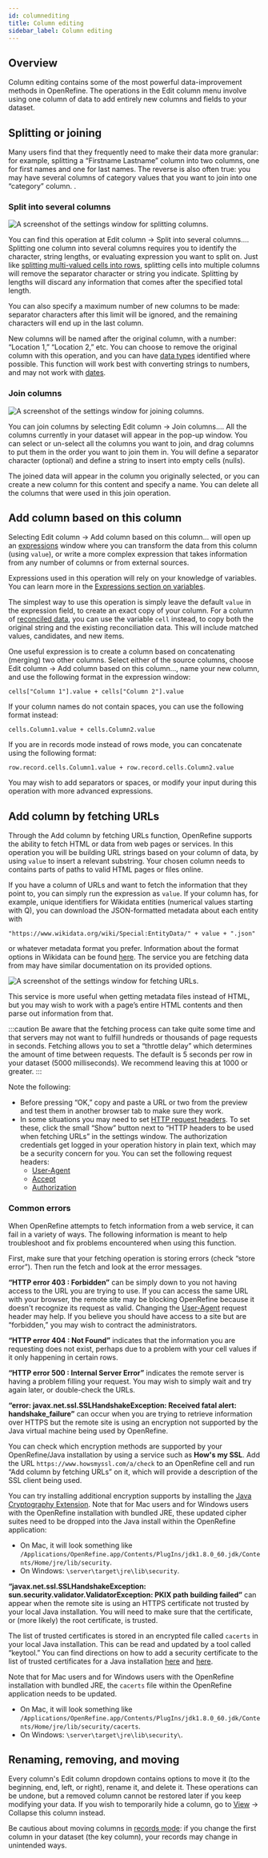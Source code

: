 ```yaml
---
id: columnediting
title: Column editing
sidebar_label: Column editing
---
```


## Overview

Column editing contains some of the most powerful data-improvement methods in OpenRefine. The operations in the <span class="menuItems">Edit column</span> menu involve using one column of data to add entirely new columns and fields to your dataset.

## Splitting or joining

Many users find that they frequently need to make their data more granular: for example, splitting a “Firstname Lastname” column into two columns, one for first names and one for last names. The reverse is also often true: you may have several columns of category values that you want to join into one “category” column. .
### Split into several columns

![A screenshot of the settings window for splitting columns.](/img/columnsplit.png)

You can find this operation at <span class="menuItems">Edit column</span> → <span class="menuItems">Split into several columns...</span>. Splitting one column into several columns requires you to identify the character, string lengths, or evaluating expression you want to split on. Just like [splitting multi-valued cells into rows](cellediting#split-multi-valued-cells), splitting cells into multiple columns will remove the separator character or string you indicate. Splitting by lengths will discard any information that comes after the specified total length.

You can also specify a maximum number of new columns to be made: separator characters after this limit will be ignored, and the remaining characters will end up in the last column.

New columns will be named after the original column, with a number: “Location 1,” “Location 2,” etc. You can choose to remove the original column with this operation, and you can have [data types](exploring#data-types) identified where possible. This function will work best with converting strings to numbers, and may not work with [dates](exploring#dates).

### Join columns

![A screenshot of the settings window for joining columns.](/img/columnjoin.png)

You can join columns by selecting <span class="menuItems">Edit column</span> → <span class="menuItems">Join columns...</span>. All the columns currently in your dataset will appear in the pop-up window. You can select or un-select all the columns you want to join, and drag columns to put them in the order you want to join them in. You will define a separator character (optional) and define a string to insert into empty cells (nulls).

The joined data will appear in the column you originally selected, or you can create a new column for this content and specify a name. You can delete all the columns that were used in this join operation.

## Add column based on this column

Selecting <span class="menuItems">Edit column</span> → <span class="menuItems">Add column based on this column...</span> will open up an [expressions](expressions) window where you can transform the data from this column (using `value`), or write a more complex expression that takes information from any number of columns or from external sources.

Expressions used in this operation will rely on your knowledge of variables. You can learn more in the [Expressions section on variables](expressions#variables).

The simplest way to use this operation is simply leave the default `value` in the expression field, to create an exact copy of your column. For a column of [reconciled data](reconciling), you can use the variable `cell` instead, to copy both the original string and the existing reconciliation data. This will include matched values, candidates, and new items.

One useful expression is to create a column based on concatenating (merging) two other columns. Select either of the source columns, choose <span class="menuItems">Edit column</span> → <span class="menuItems">Add column based on this column...</span>, name your new column, and use the following format in the expression window:

```
cells["Column 1"].value + cells["Column 2"].value
```

If your column names do not contain spaces, you can use the following format instead:

```
cells.Column1.value + cells.Column2.value
```

If you are in records mode instead of rows mode, you can concatenate using the following format:

```
row.record.cells.Column1.value + row.record.cells.Column2.value
```

You may wish to add separators or spaces, or modify your input during this operation with more advanced expressions.

## Add column by fetching URLs

Through the <span class="menuItems">Add column by fetching URLs</span> function, OpenRefine supports the ability to fetch HTML or data from web pages or services. In this operation you will be building URL strings based on your column of data, by using `value` to insert a relevant substring. Your chosen column needs to contains parts of paths to valid HTML pages or files online.

If you have a column of URLs and want to fetch the information that they point to, you can simply run the expression as `value`. If your column has, for example, unique identifiers for Wikidata entities (numerical values starting with Q), you can download the JSON-formatted metadata about each entity with

```
"https://www.wikidata.org/wiki/Special:EntityData/" + value + ".json"
```

or whatever metadata format you prefer. Information about the format options in Wikidata can be found [here](https://www.wikidata.org/wiki/Wikidata:Data_access). The service you are fetching data from may have similar documentation on its provided options.

![A screenshot of the settings window for fetching URLs.](/img/fetchingURLs.png)

This service is more useful when getting metadata files instead of HTML, but you may wish to work with a page’s entire HTML contents and then parse out information from that.

:::caution Be aware that the fetching process can take quite some time and that servers may not want to fulfill hundreds or thousands of page requests in seconds. Fetching allows you to set a “throttle delay” which determines the amount of time between requests. The default is 5 seconds per row in your dataset (5000 milliseconds). We recommend leaving this at 1000 or greater. :::

Note the following:
* Before pressing “OK,” copy and paste a URL or two from the preview and test them in another browser tab to make sure they work.
* In some situations you may need to set [HTTP request headers](https://developer.mozilla.org/en-US/docs/Web/HTTP/Headers). To set these, click the small “Show” button next to “HTTP headers to be used when fetching URLs” in the settings window. The authorization credentials get logged in your operation history in plain text, which may be a security concern for you. You can set the following request headers:
  * [User-Agent](https://developer.mozilla.org/en-US/docs/Web/HTTP/Headers/User-Agent)
  * [Accept](https://developer.mozilla.org/en-US/docs/Web/HTTP/Headers/Accept)
  * [Authorization](https://developer.mozilla.org/en-US/docs/Web/HTTP/Headers/Authorization)

### Common errors

When OpenRefine attempts to fetch information from a web service, it can fail in a variety of ways. The following information is meant to help troubleshoot and fix problems encountered when using this function.

First, make sure that your fetching operation is storing errors (check “store error”). Then run the fetch and look at the error messages.

**“HTTP error 403 : Forbidden”** can be simply down to you not having access to the URL you are trying to use. If you can access the same URL with your browser, the remote site may be blocking OpenRefine because it doesn't recognize its request as valid. Changing the [User-Agent](https://developer.mozilla.org/en-US/docs/Web/HTTP/Headers/User-Agent) request header may help. If you believe you should have access to a site but are “forbidden,” you may wish to contract the administrators.

**“HTTP error 404 : Not Found”** indicates that the information you are requesting does not exist, perhaps due to a problem with your cell values if it only happening in certain rows.

**“HTTP error 500 : Internal Server Error”** indicates the remote server is having a problem filling your request. You may wish to simply wait and try again later, or double-check the URLs.

**“error: javax.net.ssl.SSLHandshakeException: Received fatal alert: handshake_failure”** can occur when you are trying to retrieve information over HTTPS but the remote site is using an encryption not supported by the Java virtual machine being used by OpenRefine.

You can check which encryption methods are supported by your OpenRefine/Java installation by using a service such as **How's my SSL**. Add the URL `https://www.howsmyssl.com/a/check` to an OpenRefine cell and run “Add column by fetching URLs” on it, which will provide a description of the SSL client being used.

You can try installing additional encryption supports by installing the [Java Cryptography Extension](https://www.oracle.com/java/technologies/javase-jce8-downloads.html). Note that for Mac users and for Windows users with the OpenRefine installation with bundled JRE, these updated cipher suites need to be dropped into the Java install within the OpenRefine application:

* On Mac, it will look something like `/Applications/OpenRefine.app/Contents/PlugIns/jdk1.8.0_60.jdk/Contents/Home/jre/lib/security`.
* On Windows: `\server\target\jre\lib\security`.

**“javax.net.ssl.SSLHandshakeException: sun.security.validator.ValidatorException: PKIX path building failed”** can appear when the remote site is using an HTTPS certificate not trusted by your local Java installation. You will need to make sure that the certificate, or (more likely) the root certificate, is trusted.

The list of trusted certificates is stored in an encrypted file called `cacerts` in your local Java installation. This can be read and updated by a tool called “keytool.” You can find directions on how to add a security certificate to the list of trusted certificates for a Java installation [here](http://magicmonster.com/kb/prg/java/ssl/pkix_path_building_failed.html) and [here](http://javarevisited.blogspot.co.uk/2012/03/add-list-certficates-java-keystore.html).

Note that for Mac users and for Windows users with the OpenRefine installation with bundled JRE, the `cacerts` file within the OpenRefine application needs to be updated.

* On Mac, it will look something like `/Applications/OpenRefine.app/Contents/PlugIns/jdk1.8.0_60.jdk/Contents/Home/jre/lib/security/cacerts`.
* On Windows: `\server\target\jre\lib\security\`.

## Renaming, removing, and moving

Every column's <span class="menuItems">Edit column</span> dropdown contains options to move it (to the beginning, end, left, or right), rename it, and delete it. These operations can be undone, but a removed column cannot be restored later if you keep modifying your data. If you wish to temporarily hide a column, go to <span class="menuItems">[View](sortview#view)</span> → <span class="menuItems">Collapse this column</span> instead.

Be cautious about moving columns in [records mode](cellediting#rows-vs-records): if you change the first column in your dataset (the key column), your records may change in unintended ways. 
